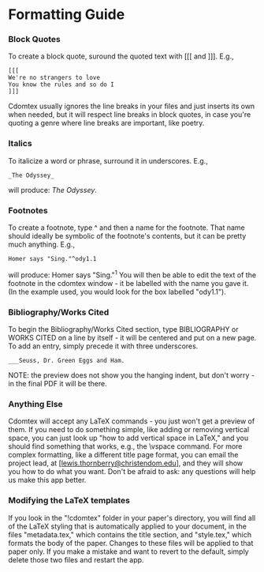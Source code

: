 # Formatting Guide
### Block Quotes
To create a block quote, suround the quoted text with \[\[\[ and \]\]\]. E.g.,
```
[[[ 
We're no strangers to love  
You know the rules and so do I
]]]
```
Cdomtex usually ignores the line breaks in your files and just inserts
its own when needed, but it will respect line breaks in block quotes,
in case you're quoting a genre where line breaks are important, like poetry.
### Italics
To italicize a word or phrase, surround it in underscores. E.g., 
```
_The Odyssey_
```
will produce: _The Odyssey_.
### Footnotes
To create a footnote, type ^ and then a name for the footnote.
That name should ideally be symbolic of the footnote's contents, 
but it can be pretty much anything. E.g., 
```
Homer says "Sing."^ody1.1
```
will produce: Homer says "Sing."<sup>1</sup>
You will then be able to edit the text of the footnote in the cdomtex window -
it be labelled with the name you gave it.
(In the example used, you would look for the box labelled "ody1.1").
### Bibliography/Works Cited
To begin the Bibliography/Works Cited section,
type BIBLIOGRAPHY or WORKS CITED on a line by itself -
it will be centered and put on a new page. To add an entry,
simply precede it with three underscores. 
```
___Seuss, Dr. Green Eggs and Ham.
```
NOTE: the preview does not show you the hanging indent, but don't worry -
in the final PDF it will be there.
### Anything Else
Cdomtex will accept any LaTeX commands - you just won't get a preview of them.
If you need to do something simple, like adding or removing vertical space,
you can just look up "how to add vertical space in LaTeX,"
and you should find something that works, e.g., the \vspace command.
For more complex formatting, like a different title page format,
you can email the project lead,
at [lewis.thornberry@christendom.edu], and they will show you how to do what you want.
Don't be afraid to ask: any questions
will help us make this app better.
### Modifying the LaTeX templates
If you look in the "!cdomtex" folder in your paper's directory, 
you will find all of the LaTeX styling that is automatically applied 
to your document, in the files "metadata.tex," which contains the title
section, and "style.tex," which formats the body of the paper. Changes
to these files will be applied to that paper only. If you make a mistake
and want to revert to the default, simply delete those two files and restart the app.
